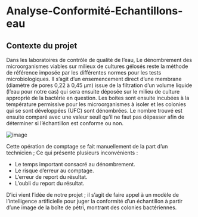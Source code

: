 # Analyse-Conformité-Echantillons-eau
## Contexte du projet
Dans les laboratoires de contrôle de qualité de l’eau, Le dénombrement des microorganismes viables sur milieux de cultures gélosés reste la méthode de référence imposée par les différentes normes pour les tests microbiologiques.
Il s’agit d’un ensemencement direct d’une membrane (diamètre de pores 0,22 à 0,45 μm) issue de la filtration d’un volume liquide (l’eau pour notre cas) qui sera ensuite déposée sur le milieu de culture approprié de la bactérie en question.
Les boites sont ensuite incubées à la température permissive pour les microorganismes à isoler et les colonies qui se sont développées (UFC) sont dénombrées. Le nombre trouvé est ensuite comparé avec une valeur seuil qu’il ne faut pas dépasser afin de déterminer si l’échantillon est conforme ou non.





 ![image](https://github.com/mktnouha/Intelligent-Water-Quality-control/assets/130799067/c63aec20-84dd-4770-a845-6b549b6a6bdd)


Cette opération de comptage se fait manuellement de la part d’un technicien ; Ce qui présente plusieurs inconvénients :
+ Le temps important consacré au dénombrement.
+ Le risque d’erreur au comptage.
+ L’erreur de report du résultat.
+ L’oubli du report du résultat.


D’ici vient l’idée de notre projet ; il s’agit de faire appel à un modèle de l’intelligence artificielle pour juger la conformité d’un échantillon à partir d’une image de la boîte de pétri, montrant des colonies bactériennes.
